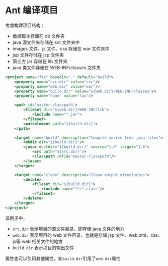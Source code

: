 # Ant 编译项目

考虑构建项目结构：
- 数据脚本存储在 db 文件夹
- java 源文件夹存储在 src 文件夹中
- images 文件、js 文件、css 存储在 war 文件夹中
- jsp 文件存储在 jsp 文件夹
- 第三方 jar 存储在 lib 文件夹
- java 类文件存储在 WEB-INF/classes 文件夹

```xml
<project name="fax" basedir="." default="build">
    <property name="src.dir" value="src"/>
    <property name="web.dir" value="war"/>
    <property name="build.dir" value="${web.dir}/WEB-INF/classes"/>
    <property name="name" value="fax"/>

    <path id="master-classpath">
        <fileset dir="${web.dir}/WEB-INF/lib">
            <include name="*.jar">
        </fileset>
        <pathelement path="${build.dir}">
    </path>

    <target name="build" description="Compile source tree java files">
        <mkdir dir="${build.dir}"/>
        <javac destdir="${build.dir}" source="1.8" target="1.8">
            <src path="${src.dir}"/>
            <classpath refid="master-classpath"/>
        </javac>
    </target>

    <target name="clean" description="Clean output directories">
        <delete>
            <fileset dir="${build.dir}">
                <include name="**/*.class"/>
            </fileset>
        </delete>
    </target>
</project>
```

该例子中，
- `src.dir` 表示项目的源文件目录，即存储 java 文件的地方
- `web.dir` 表示项目的 web 文件目录，也就是存储 jsp 文件、web.xml、css、js等 web 相关文件的地方
- `build.dir` 表示项目的输出文件

属性也可以引用其他属性，如`build.dir`引用了`web.dir`属性

